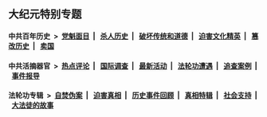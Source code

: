 ## 大纪元特别专题

#### 中共百年历史 &nbsp;>&nbsp; [党魁面目](indexes/nf1176107/README.md?10190430) &nbsp;| &nbsp; [杀人历史](indexes/nf1176106/README.md?10190430) &nbsp;| &nbsp; [破坏传统和道德](indexes/nf1176106/README.md?10190430) &nbsp;| &nbsp; [迫害文化精英](indexes/nf1176111/README.md?10190430) &nbsp;| &nbsp; [篡改历史](indexes/nf1176115/README.md?10190430) &nbsp;| &nbsp; [卖国](indexes/nf1176117/README.md?10190430) 

#### 中共活摘器官 &nbsp;>&nbsp; [热点评论](indexes/nf5879/README.md?10190430) &nbsp;| &nbsp; [国际调查](indexes/nf5947/README.md?10190430) &nbsp;| &nbsp; [最新活动](indexes/nf5883/README.md?10190430) &nbsp;| &nbsp; [法轮功遭遇](indexes/nf5881/README.md?10190430) &nbsp;| &nbsp; [追查案例](indexes/nf5880/README.md?10190430) &nbsp;| &nbsp; [事件报导](indexes/nf5877/README.md?10190430) 

#### 法轮功专辑 &nbsp;>&nbsp; [自焚伪案](indexes/nf5562/README.md?10190430) &nbsp;| &nbsp; [迫害真相](indexes/nf4379/README.md?10190430) &nbsp;| &nbsp; [历史事件回顾](indexes/nf5793/README.md?10190430) &nbsp;| &nbsp; [真相特辑](indexes/nf4389/README.md?10190430) &nbsp;| &nbsp; [社会支持](indexes/nf4386/README.md?10190430) &nbsp;| &nbsp; [大法徒的故事](indexes/nf1147481/README.md?10190430) 
